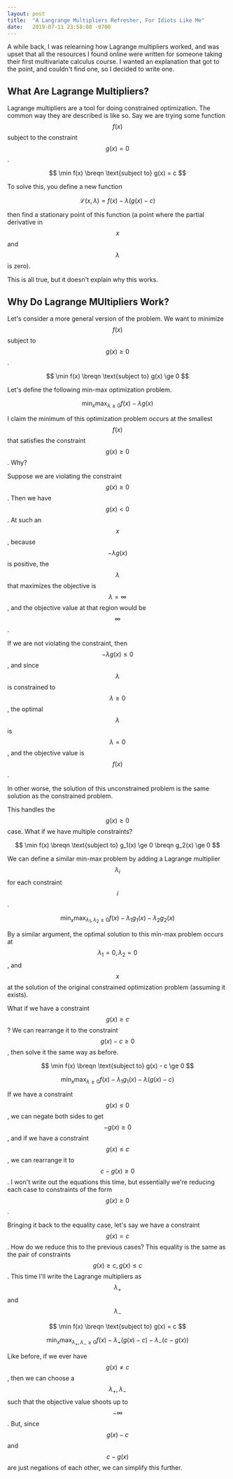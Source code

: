 ```yaml
---
layout: post
title:  "A Langrange Multipliers Refresher, For Idiots Like Me"
date:   2019-07-11 23:58:00 -0700
---
```


A while back, I was relearning how Lagrange multipliers worked, and was upset
that all the resources I found online were written for someone taking their
first multivariate calculus course. I wanted an explanation that got to the
point, and couldn't find one, so I decided to write one.


What Are Lagrange Multipliers?
-----------------------------------------------------------------------

Lagrange multipliers are a tool for doing constrained optimization. The common
way they are described is like so. Say we are trying some function $$f(x)$$
subject to the constraint $$g(x) = 0$$.

$$
\min f(x) \breqn
\text{subject to} g(x) = c
$$

To solve this, you define a new function

$$
    \mathcal{L}(x, \lambda) = f(x) - \lambda (g(x) - c)
$$

then find a stationary point of this function (a point where the partial
derivative in $$x$$ and $$\lambda$$ is zero).

This is all true, but it doesn't explain why this works.


Why Do Lagrange MUltipliers Work?
------------------------------------------------------------------------

Let's consider a more general version of the problem. We want to minimize
$$f(x)$$ subject to $$g(x) \ge 0$$.

$$
\min f(x) \breqn
\text{subject to} g(x) \ge 0
$$

Let's define the following min-max optimization problem.

$$
    \min_x \max_{\lambda \ge 0} f(x) - \lambda g(x)
$$

I claim the minimum of this optimization problem occurs at the smallest
$$f(x)$$ that satisfies the constraint $$g(x) \ge 0$$. Why?

Suppose
we are violating the constraint $$g(x) \ge 0$$. Then we have $$g(x) < 0$$.
At such an $$x$$, because $$-\lambda g(x)$$ is positive, the
$$\lambda$$ that maximizes the objective is $$\lambda = \infty$$, and
the objective value at that region would be $$\infty$$.

If we are not violating the constraint, then $$-\lambda g(x) \le 0$$,
and since $$\lambda$$ is constrained to $$\lambda \ge 0$$, the optimal
$$\lambda$$ is $$\lambda = 0$$, and the objective value is $$f(x)$$.

In other worse, the solution of this unconstrained problem is the same
solution as the constrained problem.

This handles the $$g(x) \ge 0$$ case. What if we have multiple constraints?

$$
\min f(x) \breqn
\text{subject to} g_1(x) \ge 0 \breqn
g_2(x) \ge 0
$$

We can define a similar min-max problem by adding a Lagrange multiplier
$$\lambda_i$$ for each constraint $$i$$.

$$
    \min_x \max_{\lambda_1,\lambda_2 \ge 0} f(x) - \lambda_1 g_1(x) - \lambda_2 g_2(x)
$$

By a similar argument, the optimal solution to this min-max problem occurs at
$$\lambda_1 = 0, \lambda_2 = 0$$, and $$x$$ at the solution of the original
constrained optimization problem (assuming it exists).

What if we have a constraint $$g(x) \ge c$$? We can rearrange it to the
constraint $$g(x) - c \ge 0$$, then solve it the same way as before.

$$
\min f(x) \breqn
\text{subject to} g(x) - c \ge 0
$$

$$
    \min_x \max_{\lambda \ge 0} f(x) - \lambda_1 g_1(x) - \lambda (g(x) - c)
$$

If we have a constraint $$g(x) \le 0$$, we can negate both sides to get $$-g(x) \ge 0$$,
and if we have a constraint $$g(x) \le c$$, we can rearrange it to $$c - g(x) \ge 0$$.
I won't write out the equations this time, but essentially we're reducing
each case to constraints of the form $$g(x) \ge 0$$.

Bringing it back to the equality case, let's say we have a constraint $$g(x) = c$$.
How do we reduce this to the previous cases? This equality is the same as
the pair of constraints $$g(x) \ge c, g(x) \le c$$. This time I'll write
the Lagrange multipliers as $$\lambda_+$$ and $$\lambda_-$$

$$
\min f(x) \breqn
\text{subject to} g(x) = c
$$

$$
    \min_x \max_{\lambda_+, \lambda_- \ge 0} f(x) - \lambda_+ (g(x) - c) - \lambda_- (c - g(x))
$$

Like before, if we ever have $$g(x) \neq c$$, then we can choose a $$\lambda_+, \lambda_-$$ such
that the objective value shoots up to $$-\infty$$. But, since $$g(x) - c$$ and $$c - g(x)$$
are just negations of each other, we can simplify this further.
